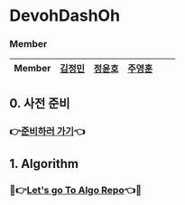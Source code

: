 # DevohDashOh
### Member

| Member | [김정민](https://github.com/JeongMin-98) |   [정윤호](https://github.com/yunhobb)   | [주영훈](https://github.com/JooYoungHoon) |||
|:------:|:-------------------------------------:|:-----------------------------------:|:-------:|:---:|:---:|

## 0. 사전 준비

### 👉[준비하러 가기]()👈

## 1. Algorithm 
### 💯👉[Let's go To Algo Repo]()👈💯

[//]: # ()
[//]: # (## 3. 과제 진행현황)

[//]: # ()
[//]: # (|    Name    | ~~Pre~~ | ~~W1~~ | ~~W2~~ | ~~W3~~ | ~~W4~~ | ~~W5~~ | ~~W6~~ | ~~W7~~ |  ~~W8~~   |  ~~W9~~   |  ~~W10~~  |)

[//]: # (| :--------: | :-----: | :----: | :----: | :----: | :----: | :----: | :----: | :----: | :---: | :---: | :---: |)

[//]: # (| **name** |    🎉    |   🎉    |   🎉    |   🎉    |   🎉    |   🎉    |   🎉    |   🎉    |   🎉   |   🎉   |   🎉   |  )

[//]: # (| **name** |    🎉    |   🎉    |   🎉    |   🎉    |   🎉    |   🎉    |   🎉    |   🎉    |   🎉   |   🎉   |   🎉   |  )





